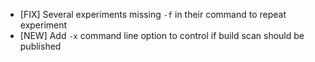 - [FIX] Several experiments missing `-f` in their command to repeat experiment
- [NEW] Add `-x` command line option to control if build scan should be published
